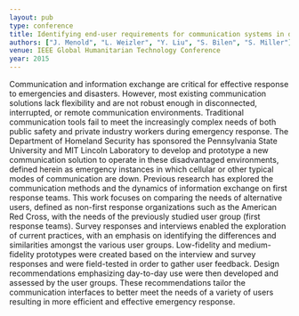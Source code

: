 ```yaml
---
layout: pub
type: conference
title: Identifying end-user requirements for communication systems in disadvantaged environments
authors: ["J. Menold", "L. Weizler", "Y. Liu", "S. Bilen", "S. Miller"]
venue: IEEE Global Humanitarian Technology Conference
year: 2015
---
```

Communication and information exchange are critical for effective response to emergencies and disasters. However, most existing communication solutions lack flexibility and are not robust enough in disconnected, interrupted, or remote communication environments. Traditional communication tools fail to meet the increasingly complex needs of both public safety and private industry workers during emergency response. The Department of Homeland Security has sponsored the Pennsylvania State University and MIT Lincoln Laboratory to develop and prototype a new communication solution to operate in these disadvantaged environments, defined herein as emergency instances in which cellular or other typical modes of communication are down. Previous research has explored the communication methods and the dynamics of information exchange on first response teams. This work focuses on comparing the needs of alternative users, defined as non-first response organizations such as the American Red Cross, with the needs of the previously studied user group (first response teams). Survey responses and interviews enabled the exploration of current practices, with an emphasis on identifying the differences and similarities amongst the various user groups. Low-fidelity and medium-fidelity prototypes were created based on the interview and survey responses and were field-tested in order to gather user feedback. Design recommendations emphasizing day-to-day use were then developed and assessed by the user groups. These recommendations tailor the communication interfaces to better meet the needs of a variety of users resulting in more efficient and effective emergency response.
